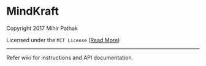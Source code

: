 # MindKraft

Copyright 2017 Mihir Pathak

Licensed under the `MIT License` ([Read More](https://opensource.org/licenses/MIT))

****

Refer wiki for instructions and API documentation.
